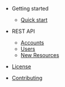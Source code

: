 - Getting started

  - [Quick start](#)

- REST API

  - [Accounts](#)
  - [Users](users.md)
  - [New Resources](#)

- [License](#)
- [Contributing](#)
